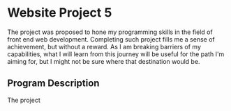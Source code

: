 # Website Project 5
The project was proposed to hone my programming skills in the field of front end web development.
Completing such project fills me a sense of achievement, but without a reward. As I am breaking
barriers of my capabilities, what I will learn from this journey will be useful for the path I'm
aiming for, but I might not be sure where that destination would be.

## Program Description
The project 